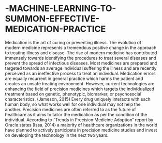 # -MACHINE-LEARNING-TO-SUMMON-EFFECTIVE-MEDICATION-PRACTICE
Medication is the art of curing or preventing illness. The evolution of modern medicine represents a tremendous positive change in the approach to treating illness and disease. The rise of modern medicine has contributed immensely towards identifying the procedures to treat several diseases and prevent the spread of infectious diseases. Most medicines are prepared and targeted towards an average individual suffering the illness and are recently perceived as an ineffective process to treat an individual. Medication errors are equally recurrent in general practice which harms the patient and creates an unsafe treating environment. However, current technologies are enhancing the field of precision medicines which targets the individualized treatment based on genetic, phenotypic, biomarker, or psychosocial characteristics. (Jameson, 2015) Every drug uniquely interacts with each human body, so what works well for one individual may not help the another. Precision medicines are often referred to as the future of healthcare as it aims to tailor the medication as per the condition of the individual. According to “Trends in Precision Medicine Adoption” report by Oracle states (Issa, 2014) a majority of healthcare organizations in the world have planned to actively participate in precision medicine studies and invest on developing the technology in the next two years.
